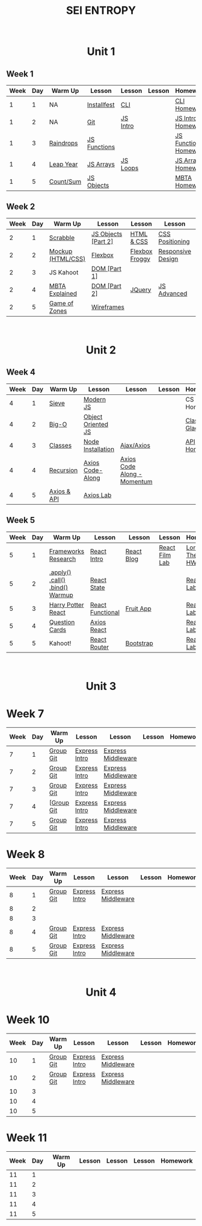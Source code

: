 <h1 align="center">
SEI ENTROPY
</h1>

<br>
<h1 align="center">Unit 1</h1>

## Week 1

| Week | Day | Warm Up                                                              | Lesson                                                                    | Lesson                                                                    | Lesson | Homework                                                                       |
| ---- | --- | -------------------------------------------------------------------- | ------------------------------------------------------------------------- | ------------------------------------------------------------------------- | ------ | ------------------------------------------------------------------------------ |
| 1    | 1   | NA                                                                   | [Installfest](https://github.com/sei-entropy/installfest)                 | [CLI](https://github.com/sei-entropy/lesson-w01d01-cli)                   |        | [CLI Homework](https://github.com/sei-entropy/lesson-w01d01-cli)               |
| 1    | 2   | NA                                                                   | [Git](https://github.com/sei-entropy/lesson-w01d02-git)                   | [JS Intro](https://github.com/sei-entropy/lesson-w01d02-javascript-intro) |        | [JS Intro Homework](https://github.com/sei-entropy/hw-w01d02-javascript-intro) |
| 1    | 3   | [Raindrops](https://github.com/sei-entropy/warmup-w01-d03-raindrops) | [JS Functions](https://github.com/sei-entropy/lesson-w01d03-js-functions) |                                                                           |        | [JS Function Homework](https://github.com/sei-entropy/hw-w01d03-js-functions)  |
| 1    | 4   | [Leap Year](https://github.com/sei-entropy/warmup-w01-d04-leapyear)  | [JS Arrays](https://github.com/sei-entropy/lesson-w01d04-js-arrays)       | [JS Loops](https://github.com/sei-entropy/lesson-w01-d04-js-loops)        |        | [JS Arrays Homework](https://github.com/sei-entropy/hw-w01d04-js-arrays)       |
| 1    | 5   | [Count/Sum](https://github.com/sei-entropy/warmup-w01d05-arrays)     | [JS Objects](https://github.com/sei-entropy/lesson-w01d05-js-objects)     |                                                                           |        | [MBTA Homework](https://github.com/sei-entropy/hw-w01d05-js-mbta)              |

## Week 2

| Week | Day | Warm Up                                                                        | Lesson                                                                         | Lesson                                                              | Lesson                                                                              | Homework                                                               |
| ---- | --- | ------------------------------------------------------------------------------ | ------------------------------------------------------------------------------ | ------------------------------------------------------------------- | ----------------------------------------------------------------------------------- | ---------------------------------------------------------------------- |
| 2    | 1   | [Scrabble](https://github.com/sei-entropy/warmup-w02d01-scrabble)              | [JS Objects [Part 2]](https://github.com/sei-entropy/lesson-w01d05-js-objects) | [HTML & CSS](https://github.com/sei-entropy/lesson-w02d01-html-css) | [CSS Positioning](https://github.com/sei-entropy/lesson-w02d01-css-position)        | [Portfolio Website](https://github.com/sei-entropy/hw-w02d01-website)  |
| 2    | 2   | [Mockup (HTML/CSS)](https://github.com/sei-entropy/warmup-w02d020HTML-and-CSS) | [Flexbox](https://github.com/sei-entropy/lesson-w02d02-flexbox)                | [Flexbox Froggy](https://flexboxfroggy.com/)                        | [Responsive Design](https://github.com/sei-entropy/lesson-w02d02-responsive-design) | [HTML/CSS Homework](https://github.com/sei-entropy/hw-w02d02-html-css) |
| 2    | 3   | JS Kahoot                                                                      | [DOM [Part 1]](https://github.com/sei-entropy/lesson-w02d03-dom)               |                                                                     |                                                                                     | [DOM Homework](https://github.com/sei-entropy/hw-w02d03-dom)           |
| 2    | 4   | [MBTA Explained](https://github.com/sei-entropy/warmup-w02d04-MBTA)            | [DOM [Part 2]](https://github.com/sei-entropy/lesson-w02d03-dom)               | [JQuery](https://github.com/sei-entropy/lesson-w02d04-jquery)       | [JS Advanced](https://github.com/sei-entropy/lesson-w02d04-js-advanced)             | [JQuery Homework](https://github.com/sei-entropy/hw-w02d04-jquery)     |
| 2    | 5   | [Game of Zones](https://github.com/sei-entropy/warmup-w02d05-game-of-zones)    | [Wireframes](https://github.com/sei-entropy/lesson-w02d05-wireframes)          |                                                                     |                                                                                     |

<br>
<h1 align="center">Unit 2</h1>

## Week 4

| Week | Day | Warm Up                                                                                      | Lesson                                                                            | Lesson                                                                                       | Lesson | Homework                                                                   |
| ---- | --- | -------------------------------------------------------------------------------------------- | --------------------------------------------------------------------------------- | -------------------------------------------------------------------------------------------- | ------ | -------------------------------------------------------------------------- |
| 4    | 1   | [Sieve](https://github.com/sei-entropy/warmup-w04d01-sieve)                                  | [Modern JS](https://github.com/sei-entropy/lesson-w04d01-modern-js)               |                                                                                              |        | CS Homework                                                                |
| 4    | 2   | [Big-O](https://github.com/sei-entropy/warmup-w04d02-Big-O)                                  | [Object Oriented JS](https://github.com/sei-entropy/lesson-w04d02-oojs)           |                                                                                              |        | [Classes Gladiator](https://github.com/sei-entropy/hw-w04d02-js-gladiator) |
| 4    | 3   | [Classes](https://github.com/sei-entropy/warmup-w04d03-classes)                              | [Node Installation](https://github.com/sei-entropy/lesson-w04d03-node)            | [Ajax/Axios](https://github.com/sei-entropy/lesson-w04d03-ajax-axios)                        |        | [API Homework](https://github.com/sei-entropy/hw-w04d03-api)               |
| 4    | 4   | [Recursion](https://github.com/sei-entropy/warmup-w04d04-recursion/blob/master/recursion.js) | [Axios Code-Along](https://github.com/sei-entropy/lesson-w04d04-axios-code-along) | [Axios Code Along - Momentum](https://github.com/sei-entropy/lesson-w04d04-axios-code-along) |
| 4    | 5   | [Axios & API](https://github.com/sei-entropy/warmup-w04d05-axios-and-api)                    | [Axios Lab](https://github.com/sei-entropy/lab-w04d05-axios-lab)                  |

## Week 5

| Week | Day | Warm Up                                                                          | Lesson                                                                            | Lesson                                                              | Lesson                                                          | Homework                                                                                                          |
| ---- | --- | -------------------------------------------------------------------------------- | --------------------------------------------------------------------------------- | ------------------------------------------------------------------- | --------------------------------------------------------------- | ----------------------------------------------------------------------------------------------------------------- |
| 5    | 1   | [Frameworks Research](https://github.com/sei-entropy/warmup-w05d01-research)     | [React Intro](https://github.com/sei-entropy/lesson-w05d01-react-intro)           | [React Blog](https://github.com/sei-entropy/blog)                   | [React Film Lab](https://github.com/sei-entropy/react-film-lab) | [Lord of The Rings HW](https://github.com/sei-entropy/lesson-w05d01-react-intro/blob/master/11-lotr-codealong.md) |
| 5    | 2   | [.apply() .call() .bind() Warmup](https://github.com/sei-entropy/warmup-w05-d02) | [React State](https://github.com/sei-entropy/lesson-w05d02-react-state)           |                                                                     |                                                                 | [React Film Lab Part 1](https://github.com/sei-entropy/react-film-lab)                                            |
| 5    | 3   | [Harry Potter React](https://github.com/sei-entropy/warmup-w05d03-react)         | [React Functional](https://github.com/sei-entropy/lesson-w05d03-react-functional) | [Fruit App](https://github.com/sei-entropy/fruit-app)               |                                                                 | [React Film Lab Part 2](https://github.com/sei-entropy/react-film-lab)                                            |
| 5    | 4   | [Question Cards](https://github.com/sei-entropy/warmup-w05d04)                   | [Axios React](https://github.com/sei-entropy/lesson-w05d04-axios-react)           |                                                                     |                                                                 | [React Film Lab Part 3](https://github.com/sei-entropy/react-film-lab)                                            |
| 5    | 5   | Kahoot!                                                                          | [React Router](https://github.com/sei-entropy/lesson-w05d05-react-router-lesson)  | [Bootstrap](https://github.com/sei-entropy/lesson-w05d05-Bootstrap) |                                                                 | [React Film Lab Part 4](https://github.com/sei-entropy/react-film-lab)                                            |

<br>
<h1 align="center">Unit 3</h1>


# Week 7
| Week | Day | Warm Up                                                             | Lesson                                                                         | Lesson                                                                              | Lesson | Homework |
| ---- | --- | ------------------------------------------------------------------- | ------------------------------------------------------------------------------ | ----------------------------------------------------------------------------------- | ------ | -------- |
| 7    | 1   | [Group Git](https://github.com/sei-entropy/lesson-w07d01-group-git) | [Express Intro](https://github.com/sei-entropy/lesson-w07d01-express#intro-to-express-1) | [Express Middleware](https://github.com/sei-entropy/lesson-w07d01-express#middleware-1) |||
| 7    | 2   | [Group Git](https://github.com/sei-entropy/lesson-w07d01-group-git) | [Express Intro](https://github.com/sei-entropy/lesson-w07d01-express#intro-to-express-1) | [Express Middleware](https://github.com/sei-entropy/lesson-w07d01-express#middleware-1) |||
| 7    | 3   | [Group Git](https://github.com/sei-entropy/lesson-w07d01-group-git) | [Express Intro](https://github.com/sei-entropy/lesson-w07d01-express#intro-to-express-1) | [Express Middleware](https://github.com/sei-entropy/lesson-w07d01-express#middleware-1) |||
| 7    | 4   | [[Group Git](https://github.com/sei-entropy/lesson-w07d01-group-git) | [Express Intro](https://github.com/sei-entropy/lesson-w07d01-express#intro-to-express-1) | [Express Middleware](https://github.com/sei-entropy/lesson-w07d01-express#middleware-1) |||
| 7    | 5   | [Group Git](https://github.com/sei-entropy/lesson-w07d01-group-git) | [Express Intro](https://github.com/sei-entropy/lesson-w07d01-express#intro-to-express-1) | [Express Middleware](https://github.com/sei-entropy/lesson-w07d01-express#middleware-1) |||

# Week 8
| Week | Day | Warm Up                                                             | Lesson                                                                         | Lesson                                                                              | Lesson | Homework |
| ---- | --- | ------------------------------------------------------------------- | ------------------------------------------------------------------------------ | ----------------------------------------------------------------------------------- | ------ | -------- |
| 8    | 1   | [Group Git](https://github.com/sei-entropy/lesson-w07d01-group-git) | [Express Intro](https://github.com/sei-entropy/lesson-w07d01-express#intro-to-express-1) | [Express Middleware](https://github.com/sei-entropy/lesson-w07d01-express#middleware-1) |||
| 8    | 2   | | | |||
| 8    | 3   | | | |||
| 8    | 4   | [Group Git](https://github.com/sei-entropy/lesson-w07d01-group-git) | [Express Intro](https://github.com/sei-entropy/lesson-w07d01-express#intro-to-express-1) | [Express Middleware](https://github.com/sei-entropy/lesson-w07d01-express#middleware-1) |||
| 8    | 5   | [Group Git](https://github.com/sei-entropy/lesson-w07d01-group-git) | [Express Intro](https://github.com/sei-entropy/lesson-w07d01-express#intro-to-express-1) | [Express Middleware](https://github.com/sei-entropy/lesson-w07d01-express#middleware-1) |||

<br>
<h1 align="center">Unit 4</h1>


# Week 10
| Week | Day | Warm Up                                                             | Lesson                                                                         | Lesson                                                                              | Lesson | Homework |
| ---- | --- | ------------------------------------------------------------------- | ------------------------------------------------------------------------------ | ----------------------------------------------------------------------------------- | ------ | -------- |
| 10    | 1   | [Group Git](https://github.com/sei-entropy/lesson-w07d01-group-git) | [Express Intro](https://github.com/sei-entropy/lesson-w07d01-express#intro-to-express-1) | [Express Middleware](https://github.com/sei-entropy/lesson-w07d01-express#middleware-1) |||
| 10    | 2   | [Group Git](https://github.com/sei-entropy/lesson-w07d01-group-git) | [Express Intro](https://github.com/sei-entropy/lesson-w07d01-express#intro-to-express-1) | [Express Middleware](https://github.com/sei-entropy/lesson-w07d01-express#middleware-1) |||
| 10    | 3   | | | |||
| 10    | 4   | | | |||
| 10    | 5   | | | |||

# Week 11
| Week | Day | Warm Up                                                             | Lesson                                                                         | Lesson                                                                              | Lesson | Homework |
| ---- | --- | ------------------------------------------------------------------- | ------------------------------------------------------------------------------ | ----------------------------------------------------------------------------------- | ------ | -------- |
| 11    | 1   | | | |||
| 11    | 2   | | | |||
| 11    | 3   | | | |||
| 11    | 4   | | | |||
| 11    | 5   | | | |||